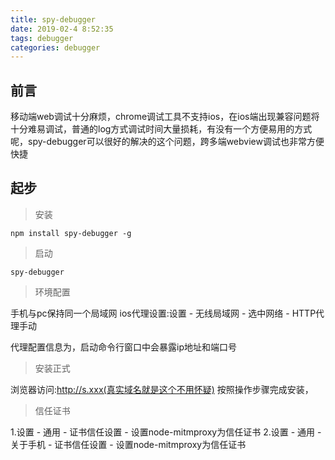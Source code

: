 ```yaml
---
title: spy-debugger
date: 2019-02-4 8:52:35
tags: debugger
categories: debugger
---
```





## 前言

移动端web调试十分麻烦，chrome调试工具不支持ios，在ios端出现兼容问题将十分难易调试，普通的log方式调试时间大量损耗，有没有一个方便易用的方式呢，spy-debugger可以很好的解决的这个问题，跨多端webview调试也非常方便快捷


<div><!-- more--></div>

## 起步

> 安装

```
npm install spy-debugger -g
```

> 启动

`spy-debugger`


> 环境配置

手机与pc保持同一个局域网
ios代理设置:设置 - 无线局域网 - 选中网络 - HTTP代理手动

代理配置信息为，启动命令行窗口中会暴露ip地址和端口号

> 安装正式

浏览器访问:http://s.xxx(真实域名就是这个不用怀疑)
按照操作步骤完成安装，



> 信任证书

1.设置 - 通用 - 证书信任设置 - 设置node-mitmproxy为信任证书
2.设置 - 通用 - 关于手机 - 证书信任设置 - 设置node-mitmproxy为信任证书




